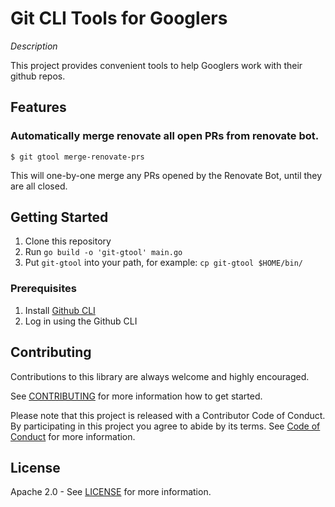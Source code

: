 # Git CLI Tools for Googlers

*Description*

This project provides convenient tools to help Googlers work with their
github repos. 

## Features

### Automatically merge renovate all open PRs from renovate bot.

```
$ git gtool merge-renovate-prs
```

This will one-by-one merge any PRs opened by the Renovate Bot, until they are all
closed.

## Getting Started

1. Clone this repository
2. Run `go build -o 'git-gtool' main.go`
3. Put `git-gtool` into your path, for example: `cp git-gtool $HOME/bin/`

### Prerequisites
1. Install [Github CLI](https://cli.github.com/manual/installation)
2. Log in using the Github CLI

## Contributing

Contributions to this library are always welcome and highly encouraged.

See [CONTRIBUTING](CONTRIBUTING.md) for more information how to get started.

Please note that this project is released with a Contributor Code of Conduct. By participating in
this project you agree to abide by its terms. See [Code of Conduct](CODE_OF_CONDUCT.md) for more
information.

## License

Apache 2.0 - See [LICENSE](LICENSE) for more information.